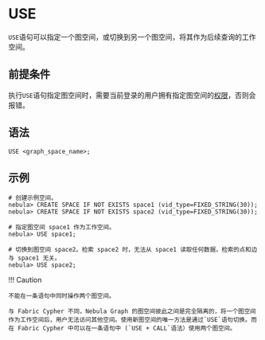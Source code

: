 # USE

`USE`语句可以指定一个图空间，或切换到另一个图空间，将其作为后续查询的工作空间。

## 前提条件

执行`USE`语句指定图空间时，需要当前登录的用户拥有指定图空间的[权限](../../7.data-security/1.authentication/1.authentication.md)，否则会报错。

## 语法

```ngql
USE <graph_space_name>;
```

## 示例

```ngql
# 创建示例空间。
nebula> CREATE SPACE IF NOT EXISTS space1 (vid_type=FIXED_STRING(30));
nebula> CREATE SPACE IF NOT EXISTS space2 (vid_type=FIXED_STRING(30));

# 指定图空间 space1 作为工作空间。
nebula> USE space1;

# 切换到图空间 space2。检索 space2 时，无法从 space1 读取任何数据，检索的点和边与 space1 无关。
nebula> USE space2;
```

!!! Caution

    不能在一条语句中同时操作两个图空间。

    与 Fabric Cypher 不同，Nebula Graph 的图空间彼此之间是完全隔离的，将一个图空间作为工作空间后，用户无法访问其他空间。使用新图空间的唯一方法是通过`USE`语句切换。而在 Fabric Cypher 中可以在一条语句中 (`USE + CALL`语法）使用两个图空间。
